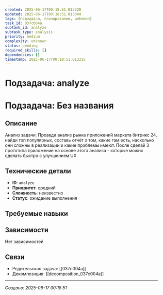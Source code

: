 ```yaml
---
created: 2025-06-17T00:18:51.013328
updated: 2025-06-17T00:18:51.013344
tags: [подзадача, планирование, unknown]
task_id: 037c004a
subtask_id: analyze
subtask_type: analysis
priority: medium
complexity: unknown
status: pending
required_skills: []
dependencies: []
timestamp: 2025-06-17T00:18:51.013315
---
```


# Подзадача: analyze

# Подзадача: Без названия

## Описание
Анализ задачи: Проведи анализ рынка приложений маркета битрикс 24, найди топ популярных, составь отчёт о том, какие там есть, насколько они сложны в реализации и какие проблемы имеют. После сделай 3 прототипа приложений на основе этого анализа - которые можно сделать быстро с улучшением UX

## Технические детали
- **ID**: `analyze`
- **Приоритет**: средний
- **Сложность**: неизвестно
- **Статус**: ожидание выполнения

## Требуемые навыки


## Зависимости
Нет зависимостей

## Связи
- Родительская задача: [[037c004a]]
- Декомпозиция: [[decomposition_037c004a]]

---
*Создано: 2025-06-17 00:18:51*
